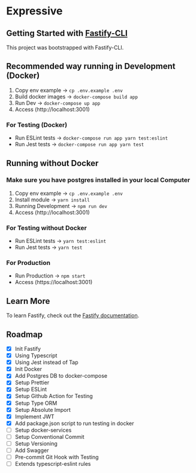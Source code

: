 # Expressive

## Getting Started with [Fastify-CLI](https://www.npmjs.com/package/fastify-cli)
This project was bootstrapped with Fastify-CLI.

## Recommended way running in Development (Docker)

1. Copy env example -> `cp .env.example .env`
2. Build docker images -> `docker-compose build app`
3. Run Dev -> `docker-compose up app`
4. Access (http://localhost:3001)

### For Testing (Docker)

- Run ESLint tests -> `docker-compose run app yarn test:eslint`
- Run Jest tests -> `docker-compose run app yarn test`

## Running without Docker
### Make sure you have postgres installed in your local Computer

1. Copy env example -> `cp .env.example .env`
2. Install module -> `yarn install`
3. Running Development -> `npm run dev`
4. Access (http://localhost:3001)

### For Testing without Docker

- Run ESLint tests -> `yarn test:eslint`
- Run Jest tests -> `yarn test`

### For Production
- Run Production -> `npm start`
- Access (https://localhost:3001)

## Learn More

To learn Fastify, check out the [Fastify documentation](https://www.fastify.io/docs/latest/).

## Roadmap
- [x] Init Fastify
- [x] Using Typescript
- [x] Using Jest instead of Tap
- [x] Init Docker
- [x] Add Postgres DB to docker-compose
- [x] Setup Prettier
- [x] Setup ESLint
- [x] Setup Github Action for Testing
- [x] Setup Type ORM
- [x] Setup Absolute Import
- [x] Implement JWT
- [x] Add package.json script to run testing in docker
- [ ] Setup docker-services
- [ ] Setup Conventional Commit
- [ ] Setup Versioning
- [ ] Add Swagger
- [ ] Pre-commit Git Hook with Testing
- [ ] Extends typescript-eslint rules

